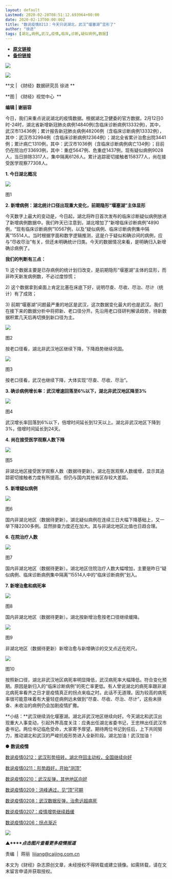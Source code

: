 ```yaml
---
layout: default
Lastmod: 2020-02-28T08:51:12.693964+00:00
date: 2020-02-13T00:00:00Z
title: "数说疫情0213：今天只说湖北，武汉“堰塞湖”显形了"
author: "徐进"
tags: [湖北,病例,武汉,疫情,临床,诊断,疑似病例,数据]
---
```


* [**原文链接**](http://mp.weixin.qq.com/s?__biz=MjM5NDU5NTM4MQ==&mid=2653354064&idx=3&sn=c44513fb5ac481e8e2b85beac090c7db&chksm=bd570f0a8a20861cf3b2b84a54df837f9660ddd5ef932b6984b852f34b8012279d7a7d2f5ca5#rd)
* [**备份链接**](http://archive.today/gdBrc)


![](/images/post/77e6cfb5c7ef66e00d9bd04f74961594.jpg)

![](/images/post/aa04dc74e01dd141e586fed4482f0335.jpg)

  

**文 | 《财经》数据研究员 徐进 **

**图 | 《财经》视觉中心  **

**编辑 | 谢丽容**

今日，我们来重点说说湖北的疫情数据。根据湖北卫健委的官方数据，2月12日0时-24时，湖北省新增新冠肺炎病例14840例(含临床诊断病例13332例)，其中，武汉市13436例；累计报告新冠肺炎病例48206例（含临床诊断病例13332例），其中：武汉市32994例（含临床诊断病例12364例）；湖北全省累计治愈出院3441例；累计病亡1310例，其中：武汉市1036例（含临床诊断病例病亡134例）；目前仍在院治疗33693例，其中：重症5647例、危重症1437例，现有疑似病例9028人，当日排除3317人，集中隔离6126人。累计追踪密切接触者158377人，尚在接受医学观察77308人。

**1\. 今日湖北概况**

![](/images/post/eed1a1ab2770e0af9d6b1d07763f42c4.jpg)

图1

**2\. 新增病例：湖北统计口径出现重大变化，前期隐形“堰塞湖”主体显形**

今天数字上最大的变动是，今日起，湖北将昨日首次发布的临床诊断疑似病例放进了新增病例数据中。我们昨天已注意到，湖北增加了“新增临床诊断病例”4890例，“现有临床诊断病例”10567例，以及“疑似病例、临床诊断病例集中隔离”15514人。当时根据字面和数字逻辑推测，这是介于疑似和确诊间的病例，应与“尽收尽治”有关，但还未明确统计归类。今天的数据情况来看，是明确归入新增确诊病例了。

**我们的判断有三点：**

1) 这个数据主要是已存病例的统计划归改变，是前期隐形“堰塞湖”主体的显形，而非昨天新发病例数，不必过度惊慌；

2) 这个数据拿到桌面上肯定比塞在床底下好，说明尽查、尽收、尽治、尽计（统计）有了成效；

3) 前期“堰塞湖”问题最严重的地区是武汉，这次数据变化最大的也是武汉。我们在接下来的数据分析中将把新、老口径分开。先沿用老口径研判解读趋势，待新数据积累几天后再切换到新口径为主。

![](/images/post/72a89a5bef29aa024c5420e7279fa5ce.jpg)

图2

按老口径看，湖北非武汉地区继续下降，下降趋势继续巩固。

![](/images/post/a675f23b958c904ca5df110cf10bbdc1.jpg)

图3

按老口径看，武汉也继续下降，大体实现“尽查、尽收、尽治”。

**3\. 确诊病例增长率：武汉增速回落至6%以下，湖北非武汉地区降至3%**

![](/images/post/10f2a2a88122e4124966ad1b7bcce413.jpg)

图4

武汉增长率回落到6%以下，倍增时间延长到12天以上。湖北非武汉地区下降到3%，倍增时间延长到24天。

**4. 尚在接受医学观察人数下降**

![](/images/post/9ca68d5c29abad98cc3dd53f17ff449f.jpg)

图5

非湖北地区接受医学观察人数（数据待更新）。湖北在医观察人数缓增，显示其追踪密切接触者力度有所提高。但仍与国内其他省区存较大差距。

**5. 新增疑似病例**

![](/images/post/8543f7cb8e86fc50dd8847051220eb75.jpg)

图6

国内非湖北地区（数据待更新）。湖北疑似病例在连续三日大幅下降基础上，又一举下降2200多例。显然排查力度还在加大。其与非湖北地区比值也日趋合理。

**6. 在院治疗人数**

![](/images/post/899f6ab62d280d269b7ce51abf498d58.jpg)

图7

国内非湖北地区（数据待更新）。湖北地区住院治疗人数大幅增加，主要是昨日“疑似病例、临床诊断病例集中隔离”15514人中的“临床诊断病例”划入。

**7. 新增治愈和病死率**

  

![](/images/post/b1409903eef4e890b0ff18423e756442.jpg)

图8

国内非湖北地区（数据待更新）。湖北按新增治愈按老口径继续缓降。

![](/images/post/aa1f8b0a1d9a8d79b52dd064f641682d.jpg)

图9

非湖北地区（数据待更新）新增治愈与新增确诊的交叉点近在咫尺。

![](/images/post/e154262ee0c38158622b292ca2c5afb2.jpg)

图10

按照新口径，湖北非武汉地区病死率明显降低，武汉病死率大幅降低。符合变化预期。原因是新归入的“临床诊断病例”的死亡率更低。有人曾说湖北的病死率跟非湖北病死率看齐之日才是疫情真正的拐点来临之时。此话不无道理。因为较高的病死率很可能意味着有大量轻症病例远未做到“尽查、尽收、尽治、尽计”，这些未排查、未收治的病例仍会加剧疫情扩撒。

**小结：**武汉继续消化堰塞湖。湖北非武汉地区继续向好。今天湖北和武汉出现重大人事变动，引起外界高度关注：应勇出任湖北省委书记，王忠林出任武汉市委书记。两位书记临危受命，大家寄予厚望。期待两位书记到任后，上下共同努力，推动湖北和武汉的严峻抗疫形势进入全新阶段。湖北加油！武汉加油！

● **数说疫情**

  

[数说疫情0212：武汉形势扭转，湖北夺回主动权，全国继续向好](http://mp.weixin.qq.com/s?__biz=MjM5NDU5NTM4MQ==&mid=2653354035&idx=3&sn=2026921b6c28512607d99c6a8912fba1&chksm=bd570f698a20867f6bd10d541c1a1f2d81abcb6f4ebaa0543af3c29c80477320950d9462e5fc&scene=21#wechat_redirect)

[数说疫情0211：形势趋好，开始“测顶”](http://mp.weixin.qq.com/s?__biz=MjM5NDU5NTM4MQ==&mid=2653354002&idx=3&sn=832d8897c201b9c45e2a3cf1f7e247b1&chksm=bd570f488a20865e6cb6db9bef8a5a82be2e4792b816a3b95197cc5501f0ddc82a529d01b997&scene=21#wechat_redirect)

[数说疫情0210：](http://mp.weixin.qq.com/s?__biz=MjM5NDU5NTM4MQ==&mid=2653353925&idx=2&sn=6ebddbd4c1cec2f946588b60b86be429&chksm=bd57009f8a208989a1632956b67bdf5ec1d356a36cbeb82c06a4435cf83662be7d2b97b357ae&scene=21#wechat_redirect)[武汉反弹，其他地区向好](http://mp.weixin.qq.com/s?__biz=MjM5NDU5NTM4MQ==&mid=2653353925&idx=2&sn=6ebddbd4c1cec2f946588b60b86be429&chksm=bd57009f8a208989a1632956b67bdf5ec1d356a36cbeb82c06a4435cf83662be7d2b97b357ae&scene=21#wechat_redirect)

[数说疫情0209：](http://mp.weixin.qq.com/s?__biz=MjM5NDU5NTM4MQ==&mid=2653353861&idx=3&sn=b3dc57475973420f89935a77866fb08d&chksm=bd5700df8a2089c924357c91676026faa70a19a6fa99c3ce46590eb56593e361449115a3830a&scene=21#wechat_redirect)[洪峰通过，见“顶”可期](http://mp.weixin.qq.com/s?__biz=MjM5NDU5NTM4MQ==&mid=2653353861&idx=3&sn=b3dc57475973420f89935a77866fb08d&chksm=bd5700df8a2089c924357c91676026faa70a19a6fa99c3ce46590eb56593e361449115a3830a&scene=21#wechat_redirect)

[数说疫情0208：](http://mp.weixin.qq.com/s?__biz=MjM5NDU5NTM4MQ==&mid=2653353844&idx=4&sn=390ca70c589485bf5aa4dc10859f39da&chksm=bd57002e8a208938616ebd8a63ba66106edab9718639edccb0a6440e6b32e16cb63f16926fc7&scene=21#wechat_redirect)[武汉数据反弹，治愈远超病死](http://mp.weixin.qq.com/s?__biz=MjM5NDU5NTM4MQ==&mid=2653353844&idx=4&sn=390ca70c589485bf5aa4dc10859f39da&chksm=bd57002e8a208938616ebd8a63ba66106edab9718639edccb0a6440e6b32e16cb63f16926fc7&scene=21#wechat_redirect)

[数说疫情0207：](http://mp.weixin.qq.com/s?__biz=MjM5NDU5NTM4MQ==&mid=2653353824&idx=2&sn=1f3f3d144dddc90008b6d78e7c79c006&chksm=bd57003a8a20892cfc168e13a82aadc5b1aea0f2979326c359b65bec809a21fb01cf8fb44a6a&scene=21#wechat_redirect)[疫情增势继续趋缓](http://mp.weixin.qq.com/s?__biz=MjM5NDU5NTM4MQ==&mid=2653353824&idx=2&sn=1f3f3d144dddc90008b6d78e7c79c006&chksm=bd57003a8a20892cfc168e13a82aadc5b1aea0f2979326c359b65bec809a21fb01cf8fb44a6a&scene=21#wechat_redirect)

[数说疫情0206：](http://mp.weixin.qq.com/s?__biz=MjM5NDU5NTM4MQ==&mid=2653353793&idx=3&sn=d938c2eec796181865fa961c0235b8fc&chksm=bd57001b8a20890db804b66aac3872d66e545835230feb85cde29cda4e7200c3627e6a1a7f59&scene=21#wechat_redirect)[拐点渐近](http://mp.weixin.qq.com/s?__biz=MjM5NDU5NTM4MQ==&mid=2653353793&idx=3&sn=d938c2eec796181865fa961c0235b8fc&chksm=bd57001b8a20890db804b66aac3872d66e545835230feb85cde29cda4e7200c3627e6a1a7f59&scene=21#wechat_redirect)

[![](/images/post/4d24a5670c9a87791ea8b757d030c0d3.jpg)](https://mp.weixin.qq.com/mp/homepage?__biz=MjM5NDU5NTM4MQ==&hid=29&sn=21c0f34c737748fe3b2c372bb40ae622)

**▲****_点击图片查看更多疫情报道_**

  

  

责编  |  蒋丽  lijiang@caijing.com.cn

本文为《财经》杂志原创文章，未经授权不得转载或建立镜像。如需转载，请在文末留言申请并获取授权。

